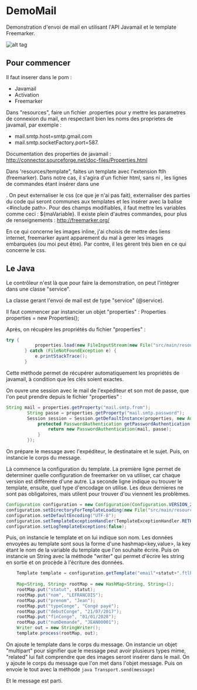 # DemoMail

Demonstration d'envoi de mail en utilisant l'API Javamail et le template Freemarker.

![alt tag](https://user-images.githubusercontent.com/24315341/27771990-66398e02-5f5a-11e7-834a-358228e1fe62.png)

## Pour commencer

Il faut inserer dans le pom :
- Javamail
- Activation
- Freemarker

Dans "resources", faire un fichier .properties pour y mettre les parametres de connexion du mail, en respectant bien les noms des proprietes de javamail, par exemple : 
- mail.smtp.host=smtp.gmail.com
- mail.smtp.socketFactory.port=587.

Documentation des properties de javamail : http://connector.sourceforge.net/doc-files/Properties.html

Dans 'resources/template", faites un template avec l'extension ftlh (freemarker). Dans notre cas, il s'agira d'un fichier html, sans <head> ni <body>, les lignes de commandes étant insérer dans une <div>. On peut externaliser le css (ce que je n'ai pas fait), externaliser des parties du code qui seront communes aux templates et les insérer avec la balise <#include path>. Pour des champs modifiables, il faut mettre les variables comme ceci : ${maVariable}. Il existe plein d'autres commandes, pour plus de renseignements : http://freemarker.org/

En ce qui concerne les images inline, j'ai choisis de mettre des liens internet, freemarker ayant apparement du mal à gerer les images embarquées (ou moi peut être). Par contre, il les gèrent trés bien en ce qui concerne le css.

 ## Le Java
 
 Le contrôleur n'est là que pour faire la demonstration, on peut l'intégrer dans une classe "service".
 
 La classe gerant l'envoi de mail est de type "service" (@service).
 
 Il faut commencer par instancier un objet "properties" : Properties properties = new Properties();
 
 Après, on récupère les propriétés du fichier "properties" : 
 
 ```java
 try {
			properties.load(new FileInputStream(new File("src/main/resources/javamail.properties")));
		} catch (FileNotFoundException e) {
			e.printStackTrace();
		}

```
Cette méthode permet de récupérer automatiquement les propriétés de javamail, à condition que les clés soient exactes.

On ouvre une session avec le mail de l'expéditeur et son mot de passe, que l'on peut prendre depuis le fichier "properties" :

```java
String mail = properties.getProperty("mail.smtp.from");
		String passe = properties.getProperty("mail.smtp.password");
		Session session = Session.getDefaultInstance(properties, new Authenticator() {
			protected PasswordAuthentication getPasswordAuthentication() {
				return new PasswordAuthentication(mail, passe);
			}
		});

```

On prépare le message avec l'expéditeur, le destinataire et le sujet. Puis, on instancie le corps du message.

Là commence la configuration du template.
La première ligne permet de determiner quelle configuration de freemarker on va utiliser, car chaque version est diffèrente d'une autre. La seconde ligne indique ou trouver le template, ensuite, quel type d'encodage on utilise. Les deux dernieres ne sont pas obligatoires, mais utilent pour trouver d'ou viennent les problèmes.
```java
Configuration configuration = new Configuration(Configuration.VERSION_2_3_26);
configuration.setDirectoryForTemplateLoading(new File("src/main/resources/templates"));
configuration.setDefaultEncoding("UTF-8");
configuration.setTemplateExceptionHandler(TemplateExceptionHandler.RETHROW_HANDLER);
configuration.setLogTemplateExceptions(false);

```
Puis, on instancie le template et on lui indique son nom. 
Les données envoyées au template sont sous la forme d'une hashmap<key,value>, la key étant le nom de la variable du template que l'on souhaite écrire. Puis on instancie un String avec la méthode "writer" qui permet d'écrire les string en sortie et on procède à l'écriture des données.
```java
	Template template = configuration.getTemplate("email"+statut+".ftlh");
						
	Map<String, String> rootMap = new HashMap<String, String>();
	rootMap.put("statut", statut);
	rootMap.put("nom", "LEFRANCOIS");
	rootMap.put("prenom", "Jean");
	rootMap.put("typeConge", "Congé payé");
	rootMap.put("debutConge", "21/07/2017");
	rootMap.put("finConge", "01/01/2028");
	rootMap.put("numDemande", "JEAN00001");
	Writer out = new StringWriter();
	template.process(rootMap, out);
 ```
 On ajoute le template dans le corps du message.
 On instancie un objet "multipart" pour signifier que le message peut avoir plusieurs types mime, "related" lui fait comprendre que des images seront insérer dans le mail. On y ajoute le corps du message que l'on met dans l'objet message. Puis on envoie le tout avec la méthode ```java Transport.send(message)```
 
 Et le message est parti.
    
		
